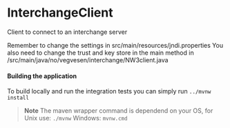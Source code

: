 # InterchangeClient
 Client to connect to an interchange server

 Remember to change the settings in src/main/resources/jndi.properties
 You also need to change the trust and key store in the main method in /src/main/java/no/vegvesen/interchange/NW3client.java

#### Building the application
To build locally and run the integration tests you can simply run
```../mvnw install```
> **Note**
> The maven wrapper command is dependend on your OS, for Unix use: ```./mvnw```
> Windows:
> ```mvnw.cmd ```